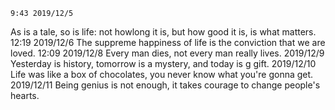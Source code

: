 	9:43 2019/12/5
As is a tale, so is life: not howlong it is, but how good it is, is what matters.
	12:19 2019/12/6
The suppreme happiness of life is the conviction that we are loved.
	12:09 2019/12/8
Every man dies, not every man really lives.
	2019/12/9
Yesterday is history, tomorrow is a mystery, and today is g gift.
	2019/12/10
Life was like a box of chocolates, you never know what you're gonna get.
	2019/12/11
Being genius is not enough, it takes courage to change people's hearts.
